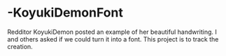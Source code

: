 -KoyukiDemonFont
================

Redditor KoyukiDemon posted an example of her beautiful handwriting.  I and others asked if we could turn it into a font.  This project is to track the creation.

